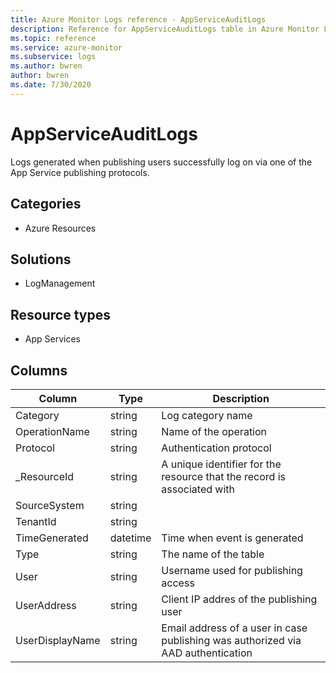 ```yaml
---
title: Azure Monitor Logs reference - AppServiceAuditLogs
description: Reference for AppServiceAuditLogs table in Azure Monitor Logs.
ms.topic: reference
ms.service: azure-monitor
ms.subservice: logs
ms.author: bwren
author: bwren
ms.date: 7/30/2020
---
```


# AppServiceAuditLogs

 Logs generated when publishing users successfully log on via one of the App Service publishing protocols.

## Categories

- Azure Resources
## Solutions

- LogManagement
## Resource types

- App Services




## Columns

|Column|Type|Description|
|---|---|---|
|Category|string|Log category name|
|OperationName|string|Name of the operation|
|Protocol|string|Authentication protocol|
|_ResourceId|string|A unique identifier for the resource that the record is associated with|
|SourceSystem|string||
|TenantId|string||
|TimeGenerated|datetime|Time when event is generated|
|Type|string|The name of the table|
|User|string|Username used for publishing access|
|UserAddress|string|Client IP addres of the publishing user|
|UserDisplayName|string|Email address of a user in case publishing was authorized via AAD authentication|
